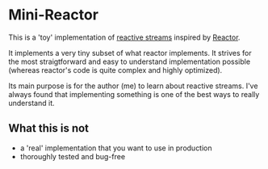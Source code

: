 Mini-Reactor
============

This is a 'toy' implementation of [reactive streams][1] inspired by [Reactor][2].

It implements a very tiny subset of what reactor implements. It strives for the 
most straigtforward and easy to understand implementation possible (whereas
reactor's code is quite complex and highly optimized).

Its main purpose is for the author (me) to learn about reactive streams. 
I've always found that implementing something is one of the best ways
to really understand it.

What this is not
----------------

 - a 'real' implementation that you want to use in production
 - thoroughly tested and bug-free

[1]: http://www.reactive-streams.org/
[2]: https://projectreactor.io/
